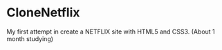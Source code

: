 # CloneNetflix
My first attempt in create a NETFLIX site with HTML5 and CSS3. (About 1 month studying)
